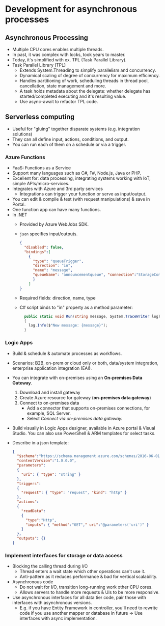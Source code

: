 # Development for asynchronous processes

## Asynchronous Processing

- Multiple CPU cores enables multiple threads.
- In past, it was complex with locks, took years to master.
- Today, it's simplified with ex. TPL (Task Parallel Library).
- Task Parallel Library (TPL)
  - Extends System.Threading to simplify parallelism and concurrency.
  - Dynamical scaling of degree of concurrency for maximum efficiency.
  - Handles partitioning of work, scheduling threads in thread pool, cancellation, state management and more.
  - A task holds metadata about the delegate: whether delegate has started/completed executing and it's resulting value.
  - Use async-await to refactor TPL code.

## Serverless computing

- Useful for "gluing" together disparate systems (e.g. integration solutions)
- They can all define input, actions, conditions, and output.
- You can run each of them on a schedule or via a trigger.

### Azure Functions

- FaaS: Functions as a Service
- Support many languages such as C#, F#, Node.js, Java or PHP.
- Excellent for: data processing, integrating systems working with IoT, simple APIs/micro-services.
- Integrates with Azure and 3rd party services
  - Integrations can trigger your function or serve as input/output.
- You can edit & compile & test (with request manipulations) & save in Portal.
- One function app can have many functions.
- In .NET
  - Provided by Azure WebJobs SDK.
  - `json` specifies input/outputs.

    ```json
    {
      "disabled": false,
      "bindings":[
        {
          "type": "queueTrigger",
          "direction": "in",
          "name": "message",
          "queueName": "announcementqueue", "connection":"StorageConnectionString"
          }
        ]
    }
    ```

  - Required fields: direction, name, type
  - C# script binds to "in" property as a method parameter:

    ```c#
      public static void Run(string message, System.TraceWriter log)
      {
        log.Info($"New message: {message}");
      }
    ```

### Logic Apps

- Build & schedule & automate processes as workflows.
- Scenarios: B2B, on-prem or cloud only or both, data/system integration, enterprise application integration (EAI).
- You can integrate with on-premises using an **On-premises Data Gateway**.
  1. Download and install gateway
  2. Create Azure resource for gateway (**on-premises data gateway**)
  3. Connect to on-premises data
      - Add a connector that supports on-premises connections, for example, SQL Server.
      - Select *Connect via on-premises data gateway.*

- Build visually in Logic Apps designer, available in Azure portal & Visual Studio. You can also use PowerShell & ARM templates for select tasks.
- Describe in a json template:

  ```json
  {
    "$schema":"https://schema.management.azure.com/schemas/2016-06-01/Microsoft.Logic.json",
    "contentVersion":"1.0.0.0",
    "parameters":
    {
      "uri": { "type": "string" }
    },
    "triggers":
    {
      "request": { "type": "request", "kind": "http" }
    },
    "actions":
    {
      "readData":
      {
        "type":"Http",
        "inputs": { "method":"GET"," uri":"@parameters('uri')" }
      }
    },
    "outputs": {}
  }
  ```

### Implement interfaces for storage or data access

- Blocking the calling thread during I/O
  - Thread enters a wait state which other operations can't use it.
  - Anti-pattern as it reduces performance & bad for vertical scalability.
- Asynchronous code
  - Do not wait for I/O, transition long-running work other CPU cores.
  - Allows servers to handle more requests & UIs to be more responsive.
- Use asynchronous interfaces for all data tier code, pair those with interfaces with asynchronous versions.
  - E.g. if you have Entity Framework in controller, you'll need to rewrite code if you use another mapper or database in future => Use interfaces with async implementation.
